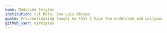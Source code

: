 ```yaml
---
name: Madeline Feigles
institution: Cal Poly, San Luis Obispo
quote: Procrastinating taught me that I have the endurance and willpower to code for 12 hours at a time.
github_user: mjfeigles
---
```


